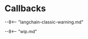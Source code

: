 # Callbacks

--8<-- "langchain-classic-warning.md"

<!-- Copied from https://python.langchain.com/api_reference/langchain/callbacks.html -->

--8<-- "wip.md"
<!-- ::: langchain_classic.callbacks -->
